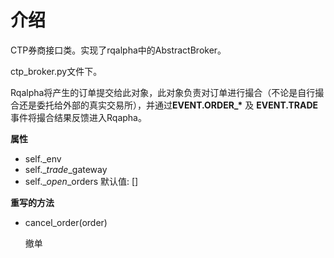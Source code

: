 # 介绍

CTP券商接口类。实现了rqalpha中的AbstractBroker。

ctp\_broker.py文件下。

Rqalpha将产生的订单提交给此对象，此对象负责对订单进行撮合（不论是自行撮合还是委托给外部的真实交易所），并通过**EVENT.ORDER\_\*** 及 **EVENT.TRADE** 事件将撮合结果反馈进入Rqapha。

**属性**

* self.\_env
* self.\__trade_\_gateway
* self.\__open_\_orders   默认值: \[\]

**重写的方法**

* cancel\_order\(order\)

    撤单




